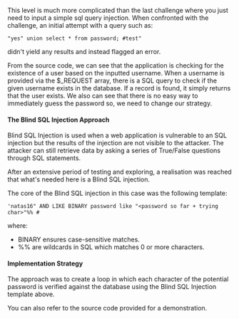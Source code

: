 This level is much more complicated than the last challenge where you just need to input a simple sql query injection. When confronted with the challenge, an initial attempt with a query such as:
```
"yes" union select * from password; #test"
```
didn't yield any results and instead flagged an error.


From the source code, we can see that the application is checking for the existence of a user based on the inputted username. When a username is provided via the $_REQUEST array, there is a SQL query to check if the given username exists in the database. If a record is found, it simply returns that the user exists. 
We also can see that there is no easy way to immediately guess the password so, we need to change our strategy.

#### The Blind SQL Injection Approach
Blind SQL Injection is used when a web application is vulnerable to an SQL injection but the results of the injection are not visible to the attacker. The attacker can still retrieve data by asking a series of True/False questions through SQL statements.

After an extensive period of testing and exploring, a realisation was reached that what's needed here is a Blind SQL injection.

The core of the Blind SQL injection in this case was the following template:
``` 
'natas16" AND LIKE BINARY password like "<password so far + trying char>"%% #
```
where:
- BINARY ensures case-sensitive matches.
- %% are wildcards in SQL which matches 0 or more characters.

#### Implementation Strategy

The approach was to create a loop in which each character of the potential password is verified against the database using the Blind SQL Injection template above. 

You can also refer to the source code provided for a demonstration.
